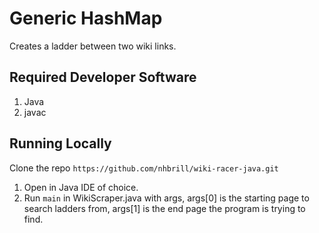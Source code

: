 # Generic HashMap
Creates a ladder between two wiki links.

## Required Developer Software
1. Java
2. javac

## Running Locally
Clone the repo ```https://github.com/nhbrill/wiki-racer-java.git```
1. Open in Java IDE of choice.
2. Run ```main``` in WikiScraper.java with args, args[0] is the starting page to search ladders from, args[1] is the end page the program is trying to find.



